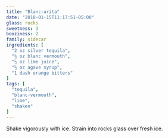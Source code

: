 ```yaml
---
title: "Blanc-arita"
date: "2018-01-15T11:17:51-05:00"
glass: rocks
sweetness: 3
booziness: 2
family: sidecar
ingredients: [
  "2 oz silver tequila",
  "½ oz blanc vermouth",
  "½ oz lime juice",
  "½ oz agave syrup",
  "1 dash orange bitters"
]
tags: [
  "tequila",
  "blanc-vermouth",
  "lime",
  "shaken"
]
---
```

Shake vigorously with ice. Strain into rocks glass over fresh ice.

